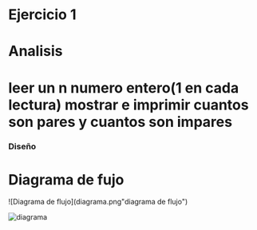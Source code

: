 # Ejercicio 1

# Analisis
 # leer un n numero entero(1 en cada lectura) mostrar e imprimir cuantos son pares y cuantos son impares

### Diseño

# Diagrama de fujo
![Diagrama de flujo](diagrama.png"diagrama de flujo")

![diagrama](https://user-images.githubusercontent.com/125698535/233754925-20410952-c4df-4101-ac8d-0585874369e5.png)
